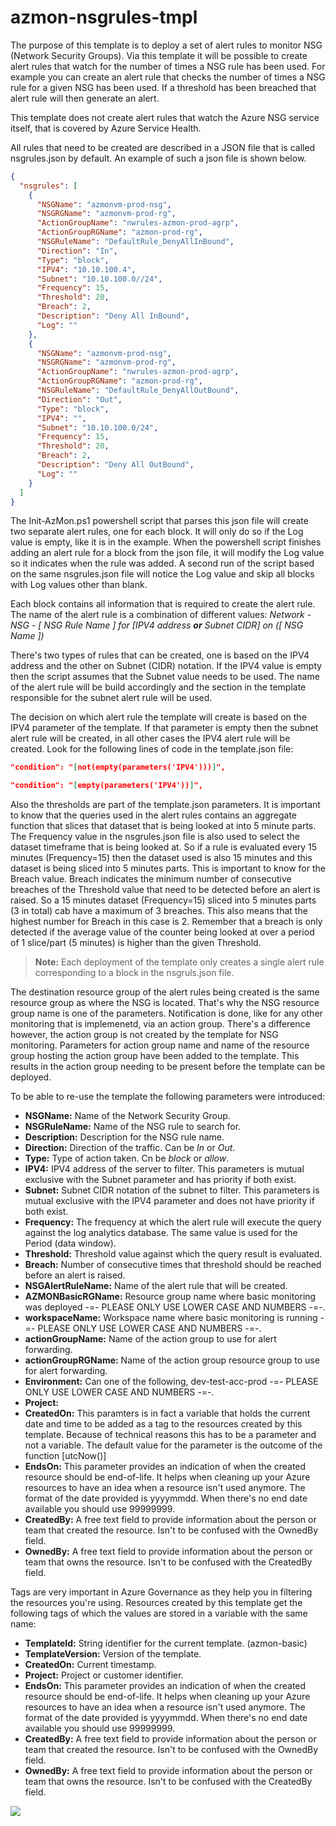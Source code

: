# azmon-nsgrules-tmpl

The purpose of this template is to deploy a set of alert rules to monitor NSG (Network Security Groups). Via this template it will be possible to create alert rules that watch for the number of times a NSG rule has been used. For example you can create an alert rule that checks the number of times a NSG rule for a given NSG has been used. If a threshold has been breached that alert rule will then generate an alert.

This template does not create alert rules that watch the Azure NSG service itself, that is covered by Azure Service Health.

All rules that need to be created are described in a JSON file that is called nsgrules.json by default. An example of such a json file is shown below.

```json
{
  "nsgrules": [
    {
      "NSGName": "azmonvm-prod-nsg",
      "NSGRGName": "azmonvm-prod-rg",
      "ActionGroupName": "nwrules-azmon-prod-agrp",
      "ActionGroupRGName": "azmon-prod-rg",
      "NSGRuleName": "DefaultRule_DenyAllInBound",
      "Direction": "In",
      "Type": "block",
      "IPV4": "10.10.100.4",
      "Subnet": "10.10.100.0//24",
      "Frequency": 15,
      "Threshold": 20,
      "Breach": 2,
      "Description": "Deny All InBound",
      "Log": ""
    },
    {
      "NSGName": "azmonvm-prod-nsg",
      "NSGRGName": "azmonvm-prod-rg",
      "ActionGroupName": "nwrules-azmon-prod-agrp",
      "ActionGroupRGName": "azmon-prod-rg",
      "NSGRuleName": "DefaultRule_DenyAllOutBound",
      "Direction": "Out",
      "Type": "block",
      "IPV4": "",
      "Subnet": "10.10.100.0/24",
      "Frequency": 15,
      "Threshold": 20,
      "Breach": 2,
      "Description": "Deny All OutBound",
      "Log": ""
    }
  ]
}
```

The Init-AzMon.ps1 powershell script that parses this json file will create two separate alert rules, one for each block. It will only do so if the Log value is empty, like it is in the example. When the powershell script finishes adding an alert rule for a block from the json file, it will modify the Log value so it indicates when the rule was added. A second run of the script based on the same nsgrules.json file will notice the Log value and skip all blocks with Log values other than blank.

Each block contains all information that is required to create the alert rule. The name of the alert rule is a combination of different values: _Network - NSG - [ NSG Rule Name ] for [IPV4 address **or** Subnet CIDR] on ([ NSG Name ])_

There's two types of rules that can be created, one is based on the IPV4 address and the other on Subnet (CIDR) notation. If the IPV4 value is empty then the script assumes that the Subnet value needs to be used. The name of the alert rule will be build accordingly and the section in the template responsible for the subnet alert rule will be used.

The decision on which alert rule the template will create is based on the IPV4 parameter of the template. If that parameter is empty then the subnet alert rule will be created, in all other cases the IPV4 alert rule will be created. Look for the following lines of code in the template.json file:

```json
"condition": "[not(empty(parameters('IPV4')))]",

"condition": "[empty(parameters('IPV4'))]",
```

Also the thresholds are part of the template.json parameters. It is important to know that the queries used in the alert rules contains an aggregate function that slices that dataset that is being looked at into 5 minute parts. The Frequency value in the nsgrules.json file is also used to select the dataset timeframe that is being looked at. So if a rule is evaluated every 15 minutes (Frequency=15) then the dataset used is also 15 minutes and this dataset is being sliced into 5 minutes parts. This is important to know for the Breach value. Breach indicates the minimum number of consecutive breaches of the Threshold value that need to be detected before an alert is raised. So a 15 minutes dataset (Frequency=15) sliced into 5 minutes parts (3 in total) cab have a maximum of 3 breaches. This also means that the highest number for Breach in this case is 2. Remember that a breach is only detected if the average value of the counter being looked at over a period of 1 slice/part (5 minutes) is higher than the given Threshold.

> **Note:** Each deployment of the template only creates a single alert rule corresponding to a block in the nsgruls.json file.

The destination resource group of the alert rules being created is the same resource group as where the NSG is located. That's why the NSG resource group name is one of the parameters. Notification is done, like for any other monitoring that is implemenetd, via an action group. There's a difference however, the action group is not created by the template for NSG monitoring. Parameters for action group name and name of the resource group hosting the action group have been added to the template. This results in the action group needing to be present before the template can be deployed.

To be able to re-use the template the following parameters were introduced:

- **NSGName:** Name of the Network Security Group.
- **NSGRuleName:** Name of the NSG rule to search for.
- **Description:** Description for the NSG rule name.
- **Direction:** Direction of the traffic. Can be _In_ or _Out_.
- **Type:** Type of action taken. Cn be _block_ or _allow_.
- **IPV4:** IPV4 address of the server to filter. This parameters is mutual exclusive with the Subnet parameter and has priority if both exist.
- **Subnet:** Subnet CIDR notation of the subnet to filter. This parameters is mutual exclusive with the IPV4 parameter and does not have priority if both exist.
- **Frequency:** The frequency at which the alert rule will execute the query against the log analytics database. The same value is used for the Period (data window).
- **Threshold:** Threshold value against which the query result is evaluated.
- **Breach:** Number of consecutive times that threshold should be reached before an alert is raised.
- **NSGAlertRuleName:** Name of the alert rule that will be created.
- **AZMONBasicRGName:** Resource group name where basic monitoring was deployed -=- PLEASE ONLY USE LOWER CASE AND NUMBERS -=-.
- **workspaceName:** Workspace name where basic monitoring is running -=- PLEASE ONLY USE LOWER CASE AND NUMBERS -=-.
- **actionGroupName:** Name of the action group to use for alert forwarding.
- **actionGroupRGName:** Name of the action group resource group to use for alert forwarding.
- **Environment:** Can one of the following, dev-test-acc-prod -=- PLEASE ONLY USE LOWER CASE AND NUMBERS -=-.
- **Project:**
- **CreatedOn:** This paramters is in fact a variable that holds the current date and time to be added as a tag to the resources created by this template. Because of technical reasons this has to be a parameter and not a variable. The default value for the parameter is the outcome of the function [utcNow()]
- **EndsOn:** This parameter provides an indication of when the created resource should be end-of-life. It helps when cleaning up your Azure resources to have an idea when a resource isn't used anymore. The format of the date provided is yyyymmdd. When there's no end date available you should use 99999999.
- **CreatedBy:** A free text field to provide information about the person or team that created the resource. Isn't to be confused with the OwnedBy field.
- **OwnedBy:** A free text field to provide information about the person or team that owns the resource. Isn't to be confused with the CreatedBy field.

Tags are very important in Azure Governance as they help you in filtering the resources you're using. Resources created by this template get the following tags of which the values are stored in a variable with the same name:

- **TemplateId:** String identifier for the current template. (azmon-basic)
- **TemplateVersion:** Version of the template.
- **CreatedOn:** Current timestamp.
- **Project:** Project or customer identifier.
- **EndsOn:** This parameter provides an indication of when the created resource should be end-of-life. It helps when cleaning up your Azure resources to have an idea when a resource isn't used anymore. The format of the date provided is yyyymmdd. When there's no end date available you should use 99999999.
- **CreatedBy:** A free text field to provide information about the person or team that created the resource. Isn't to be confused with the OwnedBy field.
- **OwnedBy:** A free text field to provide information about the person or team that owns the resource. Isn't to be confused with the CreatedBy field.

<a href="https://portal.azure.com/#create/Microsoft.Template/uri/https%3A%2F%2Fraw.githubusercontent.com%2Fmydur%2FARMtemplates%2Fmaster%2Fazmon-nsgrules-tmpl%2F%5Fworking%2Ftemplate.json" target="_blank">
<img src="http://azuredeploy.net/deploybutton.png"/>
</a><br />
